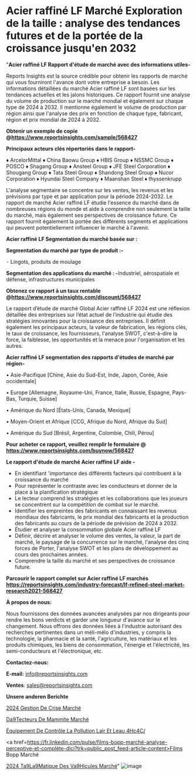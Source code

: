 # Acier raffiné LF Marché Exploration de la taille : analyse des tendances futures et de la portée de la croissance jusqu'en 2032

"<strong>Acier raffiné LF Rapport d'étude de marché avec des informations utiles-</strong>

Reports Insights est la source crédible pour obtenir les rapports de marché qui vous fourniront l'avance dont votre entreprise a besoin. Les informations détaillées du marché Acier raffiné LF sont basées sur les tendances actuelles et les jalons historiques. Ce rapport fournit une analyse du volume de production sur le marché mondial et également sur chaque type de 2024 à 2032. Il mentionne également le volume de production par région ainsi que l'analyse des prix en fonction de chaque type, fabricant, région et prix mondial de 2024 à 2032.

<strong><b>Obtenir un exemple de copie @</b></strong><a href=https://www.reportsinsights.com/sample/568427><strong><b>https://www.reportsinsights.com/sample/568427</b></strong></a>

<b>Principaux acteurs clés répertoriés dans le rapport-</b>

<b> </b>♦ ArcelorMittal
♦ China Baowu Group
♦ HBIS Group
♦ NSSMC Group
♦ POSCO
♦ Shagang Group
♦ Ansteel Group
♦ JFE Steel Corporation
♦ Shougang Group
♦ Tata Steel Group
♦ Shandong Steel Group
♦ Nucor Corporation
♦ Hyundai Steel Company
♦ Maanshan Steel
♦ thyssenkrupp

L'analyse segmentaire se concentre sur les ventes, les revenus et les prévisions par type et par application pour la période 2024-2032. Le rapport de marché Acier raffiné LF étudie l'essence du marché dans de nombreuses régions du monde et aide à comprendre non seulement la taille du marché, mais également ses perspectives de croissance future. Ce rapport fournit également la portée des différents segments et applications qui peuvent potentiellement influencer le marché à l'avenir.

<strong>Acier raffiné LF Segmentation du marché basée sur :</strong>

<strong>Segmentation du marché par type de produit :-</strong>

⁃ Lingots, produits de moulage

<strong>Segmentation des applications du marché : -</strong>Industriel, aérospatiale et défense, infrastructures municipales

<strong><b>Obtenez ce rapport à un taux rentable @</b></strong><a href=https://www.reportsinsights.com/discount/568427><strong><b>https://www.reportsinsights.com/discount/568427</b></strong></a>

Le rapport d’étude de marché Global Acier raffiné LF 2024 est une réflexion détaillée des entreprises sur l’état actuel de l’industrie qui étudie des stratégies innovantes pour la croissance des entreprises. Il définit également les principaux acteurs, la valeur de fabrication, les régions clés, le taux de croissance, les fournisseurs, l'analyse SWOT, c'est-à-dire la force, la faiblesse, les opportunités et la menace pour l'organisation et les autres.

<strong>Acier raffiné LF segmentation des rapports d'études de marché par région-</strong>

• Asie-Pacifique [Chine, Asie du Sud-Est, Inde, Japon, Corée, Asie occidentale]

• Europe [Allemagne, Royaume-Uni, France, Italie, Russie, Espagne, Pays-Bas, Turquie, Suisse]

• Amérique du Nord [États-Unis, Canada, Mexique]

• Moyen-Orient et Afrique [CCG, Afrique du Nord, Afrique du Sud]

• Amérique du Sud [Brésil, Argentine, Colombie, Chili, Pérou]

<strong>Pour acheter ce rapport, veuillez remplir le formulaire @   <a href=https://www.reportsinsights.com/buynow/568427>https://www.reportsinsights.com/buynow/568427</a></strong>

<strong>Le rapport d'étude de marché Acier raffiné LF aide -</strong>
<ul>
  <li>En identifiant 'importance des différents facteurs qui contribuent à la croissance du marché</li>
  <li>Pour représenter le contraste avec les conducteurs et donner de la place à la planification stratégique</li>
  <li>Le lecteur comprend les stratégies et les collaborations que les joueurs se concentrent sur la compétition de combat sur le marché.</li>
  <li>Identifier les empreintes des fabricants en connaissant les revenus mondiaux des fabricants, le prix mondial des fabricants et la production des fabricants au cours de la période de prévision de 2024 à 2032.</li>
  <li>Étudier et analyser la consommation globale Acier raffiné LF</li>
  <li>Définir, décrire et analyser le volume des ventes, la valeur, la part de marché, le paysage de la concurrence sur le marché, l'analyse des cinq forces de Porter, l'analyse SWOT et les plans de développement au cours des prochaines années.</li>
  <li>Comprendre la taille du marché et ses perspectives de croissance future.</li>
</ul>

<strong>Parcourir le rapport complet sur Acier raffiné LF marchés <a href=https://reportsinsights.com/industry-forecast/lf-refined-steel-market-research2021-568427>https://reportsinsights.com/industry-forecast/lf-refined-steel-market-research2021-568427</a></strong>

<strong>À propos de nous:</strong>

Nous fournissons des données avancées analysées par nos dirigeants pour rendre les bons verdicts et garder une longueur d'avance sur le changement. Nous offrons des données liées à l'industrie autorisant des recherches pertinentes dans un méli-mélo d'industries, y compris la technologie, la pharmacie et la santé, l'agriculture, les matériaux et les produits chimiques, les biens de consommation, l'énergie et l'électricité, les semi-conducteurs et l'électronique, etc.

<strong>Contactez-nous:</strong>

<strong>E-mail:</strong> <a href=mailto:info@reportsinsights.com>info@reportsinsights.com</a>

<strong>Ventes</strong>: <a href=mailto:sales@reportsinsights.com>sales@reportsinsights.com</a>

<strong>Unsere anderen Berichte</strong>

<a href=https://www.linkedin.com/pulse/2024-gestion-de-crise-march%C3%A9-rapport--5lkac/>2024 Gestion De Crise Marché</a>

<a href=https://www.linkedin.com/pulse/d%C3%A9tecteurs-de-mammite-march%C3%A9-2024-part-croissance-ya0le/>Da9Tecteurs De Mammite Marché</a>

<a href=https://www.linkedin.com/pulse/équipement-de-contrôle-la-pollution-lair-et-leau-4hc4c/>Équipement De Contrôle La Pollution Lair Et Leau 4Hc4C/</a>

<a href=https://fr.linkedin.com/pulse/films-bopp-marché-analyse-perceptive-et-complète-dici?trk=public_post_feed-article-content>Films Bopp Marché</a>

<a href=https://www.linkedin.com/pulse/2024-t%C3%A9l%C3%A9matique-des-v%C3%A9hicules-march%C3%A9-rapport-qo8tf/>2024 Ta9La9Matique Des Va9Hicules Marché</a>"
![image](https://github.com/daminid12/RItrends/assets/158430485/6fa7a128-7f0c-4731-9c94-f26a65a59e9c)
